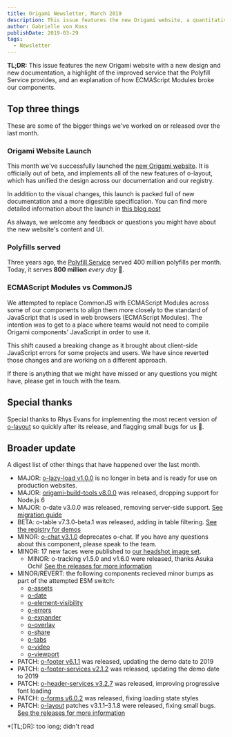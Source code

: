 ```yaml
---
title: Origami Newsletter, March 2019
description: This issue features the new Origami website, a quantitative change in the Polyfill Service's capacity and a clarification on a problem we introduced—and promptly recitified—regarding our components
author: Gabrielle von Koss
publishDate: 2019-03-29
tags:
  - Newsletter
---
```


**TL;DR:** This issue features the new Origami website with a new design and new documentation, a highlight of the improved service that the Polyfill Service provides, and an explanation of how ECMAScript Modules broke our components.

## Top three things

These are some of the bigger things we've worked on or released over the last month.

### Origami Website Launch

This month we've successfully launched the [new Origami website](https://origamit.ft.com). It is officially out of beta, and implements all of the new features of o-layout, which has unified the design across our documentation and our registry.

In addition to the visual changes, this launch is packed full of new documentation and a more digestible specification. You can find more detailed information about the launch in [this blog post](/blog/2019/03/11/site-update)

As always, we welcome any feedback or questions you might have about the new website's content and UI.

### Polyfills served

Three years ago, the [Polyfill Service](https://polyfill.io) served 400 million polyfills per month. Today, it serves **800 million** _every day_ 💪.

### ECMAScript Modules vs CommonJS

We attempted to replace CommonJS with ECMAScript Modules across some of our components to align them more closely to the standard of JavaScript that is used in web browsers (ECMAScript Modules). The intention was to get to a place where teams would not need to compile Origami components' JavaScript in order to use it.

This shift caused a breaking change as it brought about client-side JavaScript errors for some projects and users. We have since reverted those changes and are working on a different approach.

If there is anything that we might have missed or any questions you might have, please get in touch with the team.

## Special thanks

Special thanks to Rhys Evans for implementing the most recent version of <a href="https://registry.origami.ft.com/components/o-layout?brand=internal" target="_blank">o-layout</a> so quickly after its release, and flagging small bugs for us 🙌.

## Broader update

A digest list of other things that have happened over the last month.

  - MAJOR: [o-lazy-load v1.0.0](https://registry.origami.ft.com/components/o-lazy-load@1.0.0) is no longer in beta and is ready for use on production websites.
  - MAJOR: [origami-build-tools v8.0.0](https://github.com/Financial-Times/origami-build-tools#migrating-from-7xx-to-8xx) was released, dropping support for Node.js 6
  - MAJOR: o-date v3.0.0 was released, removing server-side support. [See migration guide](https://github.com/Financial-Times/o-date#migrating-from-v2-to-v3)
  - BETA: o-table v7.3.0-beta.1 was released, adding in table filtering. [See the registry for demos](https://registry.origami.ft.com/components/o-table@7.3.0-beta.1)
  - MINOR: [o-chat v3.1.0](https://registry.origami.ft.com/components/o-chat@3.1.0) deprecates o-chat. If you have any questions about this component, please speak to the team.
  - MINOR: 17 new faces were published to [our headshot image set](https://registry.origami.ft.com/components/headshot-images).
    - MINOR: o-tracking v1.5.0 and v1.6.0 were released, thanks Asuka Ochi! [See the releases for more information](https://github.com/Financial-Times/o-tracking/releases)
  - MINOR/REVERT: the following components recieved minor bumps as part of the attempted ESM switch:
    - [o-assets](https://registry.origami.ft.com/components/o-assets)
    - [o-date](https://registry.origami.ft.com/components/o-date)
    - [o-element-visibility](https://registry.origami.ft.com/components/o-element-visibility)
    - [o-errors](https://registry.origami.ft.com/components/o-errors)
    - [o-expander](https://registry.origami.ft.com/components/o-expander)
    - [o-overlay](https://registry.origami.ft.com/components/o-overlay)
    - [o-share](https://registry.origami.ft.com/components/o-share)
    - [o-tabs](https://registry.origami.ft.com/components/o-tabs)
    - [o-video](https://registry.origami.ft.com/components/o-video)
    - [o-viewport](https://registry.origami.ft.com/components/o-viewport)
  - PATCH: [o-footer v6.1.1](https://registry.origami.ft.com/components/o-footer@6.1.1) was released, updating the demo date to 2019
  - PATCH: [o-footer-services v2.1.2](https://registry.origami.ft.com/components/o-footer-services@2.1.2) was released, updating the demo date to 2019
  - PATCH: [o-header-services v3.2.7](https://registry.origami.ft.com/components/o-header-services@3.2.7) was released, improving progressive font loading
  - PATCH: [o-forms v6.0.2](https://registry.origami.ft.com/components/o-forms@6.0.2) was released, fixing loading state styles
  - PATCH: [o-layout](https://registry.origami.ft.com/components/o-layout) patches v3.1.1–3.1.8 were released, fixing small bugs. [See the releases for more information](https://github.com/Financial-Times/o-layout/releases)

*[TL;DR]: too long; didn't read
